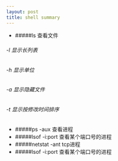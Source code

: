 ```yaml
---
layout: post
title: shell summary
---
```


* #####ls 查看文件   
######    -l  显示长列表
######    -h   显示单位
######    -a   显示隐藏文件
######    -t   显示按修改时间排序
* #####ps -aux 查看进程   
* #####lsof -i:port 查看某个端口号的进程
* #####netstat -ant tcp进程   
* #####lsof -i:port 查看某个端口号的进程

    